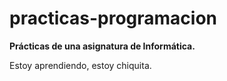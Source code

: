 # practicas-programacion

**Prácticas de una asignatura de Informática.**

Estoy aprendiendo, estoy chiquita.
